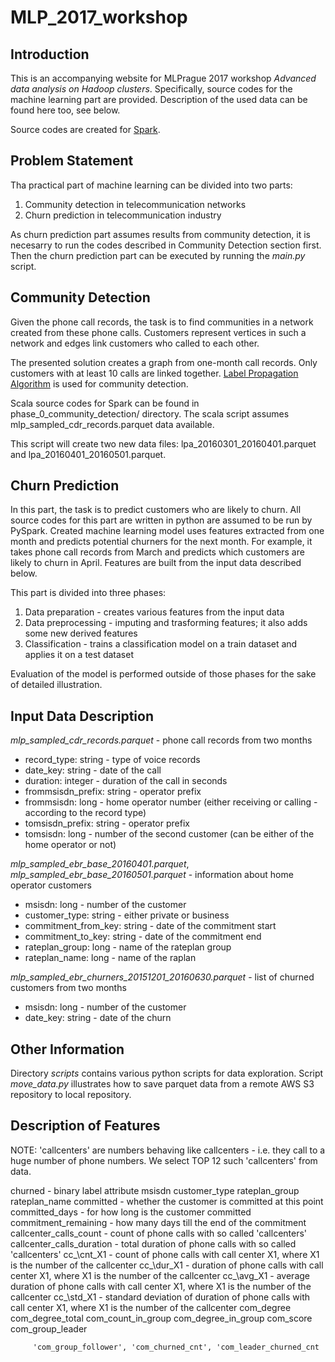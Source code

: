 # MLP\_2017\_workshop

## Introduction

This is an accompanying website for MLPrague 2017 workshop *Advanced data analysis on Hadoop clusters*.
Specifically, source codes for the machine learning part are provided.
Description of the used data can be found here too, see below.

Source codes are created for [Spark](http://spark.apache.org/).

## Problem Statement

Tha practical part of machine learning can be divided into two parts:
1) Community detection in telecommunication networks
2) Churn prediction in telecommunication industry

As churn prediction part assumes results from community detection, it is necesarry to run the codes described in Community Detection section first.
Then the churn prediction part can be executed by running the *main.py* script.

## Community Detection

Given the phone call records, the task is to find communities in a network created from these phone calls.
Customers represent vertices in such a network and edges link customers who called to each other.

The presented solution creates a graph from one-month call records.
Only customers with at least 10 calls are linked together.
[Label Propagation Algorithm](https://en.wikipedia.org/wiki/Label_Propagation_Algorithm) is used for community detection.

Scala source codes for Spark can be found in phase\_0\_community\_detection/ directory.
The scala script assumes mlp\_sampled\_cdr\_records.parquet data available.

This script will create two new data files: lpa\_20160301\_20160401.parquet and lpa\_20160401\_20160501.parquet.

## Churn Prediction

In this part, the task is to predict customers who are likely to churn.
All source codes for this part are written in python are assumed to be run by PySpark.
Created machine learning model uses features extracted from one month and predicts potential churners for the next month.
For example, it takes phone call records from March and predicts which customers are likely to churn in April.
Features are built from the input data described below.

This part is divided into three phases:
1) Data preparation - creates various features from the input data
2) Data preprocessing - imputing and trasforming features; it also adds some new derived features
3) Classification - trains a classification model on a train dataset and applies it on a test dataset

Evaluation of the model is performed outside of those phases for the sake of detailed illustration.


## Input Data Description

*mlp\_sampled\_cdr\_records.parquet* - phone call records from two months

* record\_type: string - type of voice records
* date\_key: string - date of the call
* duration: integer - duration of the call in seconds
* frommsisdn\_prefix: string - operator prefix
* frommsisdn: long - home operator number (either receiving or calling - according to the record type)
* tomsisdn\_prefix: string - operator prefix
* tomsisdn: long - number of the second customer (can be either of the home operator or not)


*mlp\_sampled\_ebr\_base\_20160401.parquet*, *mlp\_sampled\_ebr\_base\_20160501.parquet* - information about home operator customers

* msisdn: long - number of the customer
* customer\_type: string - either private or business
* commitment\_from\_key: string - date of the commitment start
* commitment\_to\_key: string - date of the commitment end
* rateplan\_group: long - name of the rateplan group
* rateplan\_name: long - name of the raplan

*mlp_sampled_ebr_churners_20151201_20160630.parquet* - list of churned customers from two months

* msisdn: long - number of the customer
* date\_key: string - date of the churn

## Other Information

Directory *scripts* contains various python scripts for data exploration.
Script *move_data.py* illustrates how to save parquet data from a remote AWS S3 repository to local repository.

## Description of Features

NOTE: 'callcenters' are numbers behaving like callcenters - i.e. they call to a huge number of phone numbers.
We select TOP 12 such 'callcenters' from data.

churned - binary label attribute
msisdn
customer\_type 
rateplan\_group
rateplan\_name
committed - whether the customer is committed at this point
committed\_days - for how long is the customer committed
commitment\_remaining - how many days till the end of the commitment
callcenter\_calls\_count - count of phone calls with so called 'callcenters'
callcenter\_calls\_duration - total duration of phone calls with so called 'callcenters'
cc_\cnt\_X1 - count of phone calls with call center X1, where X1 is the number of the callcenter
cc_\dur\_X1 - duration of phone calls with call center X1, where X1 is the number of the callcenter
cc_\avg\_X1 - average duration of phone calls with call center X1, where X1 is the number of the callcenter
cc_\std\_X1 - standard deviation of duration of phone calls with call center X1, where X1 is the number of the callcenter
com\_degree
com\_degree\_total
com\_count\_in\_group
com\_degree\_in\_group
com\_score
com\_group\_leader



         'com_group_follower', 'com_churned_cnt', 'com_leader_churned_cnt





